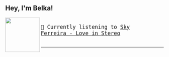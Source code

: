 Hey, I'm Belka!
---

<img align="left" width="110" height="110" src="https:&#x2F;&#x2F;lastfm.freetls.fastly.net&#x2F;i&#x2F;u&#x2F;174s&#x2F;1d0d01560dc14cf422a801559deba009.png">

<big><pre>
</br>🎵 Currently listening to  [Sky Ferreira - Love in Stereo](https://www.youtube.com/results?search_query=Sky+Ferreira+Love+in+Stereo)</br>
</pre></big>

---

#